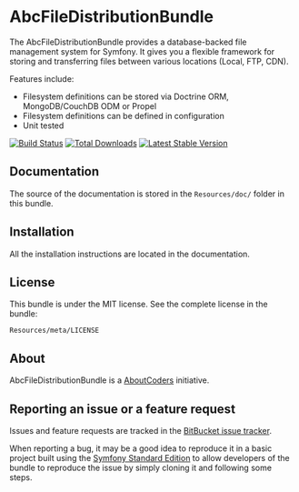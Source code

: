 AbcFileDistributionBundle
=============

The AbcFileDistributionBundle provides a database-backed file management system for Symfony.
It gives you a flexible framework for storing and transferring files between various locations (Local, FTP, CDN).

Features include:

- Filesystem definitions can be stored via Doctrine ORM, MongoDB/CouchDB ODM or Propel
- Filesystem definitions can be defined in configuration 
- Unit tested

[![Build Status](https://travis-ci.org/FriendsOfSymfony/FOSUserBundle.svg?branch=master)](https://travis-ci.org/FriendsOfSymfony/FOSUserBundle) [![Total Downloads](https://poser.pugx.org/friendsofsymfony/user-bundle/downloads.svg)](https://packagist.org/packages/friendsofsymfony/user-bundle) [![Latest Stable Version](https://poser.pugx.org/friendsofsymfony/user-bundle/v/stable.svg)](https://packagist.org/packages/friendsofsymfony/user-bundle)

Documentation
-------------

The source of the documentation is stored in the `Resources/doc/` folder in this bundle.


Installation
------------

All the installation instructions are located in the documentation.

License
-------

This bundle is under the MIT license. See the complete license in the bundle:

    Resources/meta/LICENSE

About
-----

AbcFileDistributionBundle is a [AboutCoders](https://aboutcoders.com) initiative.

Reporting an issue or a feature request
---------------------------------------

Issues and feature requests are tracked in the [BitBucket issue tracker](https://bitbucket.org/wciolko/file-distribution-bundle/issues).

When reporting a bug, it may be a good idea to reproduce it in a basic project
built using the [Symfony Standard Edition](https://github.com/symfony/symfony-standard)
to allow developers of the bundle to reproduce the issue by simply cloning it
and following some steps.

